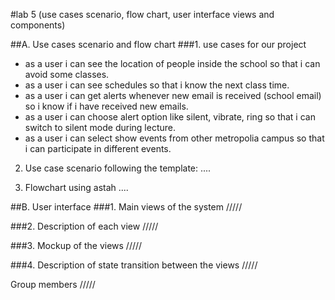 #lab 5 (use cases scenario, flow chart, user interface views and components)

##A. Use cases scenario and flow chart
###1. use cases for our project
  * as a user i can see the location of people inside the school so that i can avoid some classes.
  * as a user i can see schedules so that i know the next class time.
  * as a user i can get alerts whenever new email is received (school email) so i know if i have received new emails.
  * as a user i can choose alert option like silent, vibrate, ring so that i can switch to silent mode during lecture.
  * as a user i can select show events from other metropolia campus so that i can participate in different events.
  
2. Use case scenario following the template:
  ....
  
  
3. Flowchart using astah
  ....
  
  
##B. User interface
###1. Main views of the system
      /////
      
      
###2. Description of each view
      /////
      
###3. Mockup of the views
      /////
      
###4. Description of state transition between the views
      /////
      
      
Group members
/////
